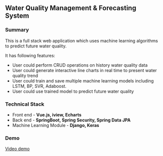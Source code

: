 ## **Water** Quality Management & Forecasting System

### Summary

This is a full stack web application which uses machine learning algorithms to predict future water quality.

It has following features:

+ User could perform CRUD operations on history water quality data
+ User could generate interactive line charts in real time to present water quality trend
+ User could train and save multiple machine learning models including LSTM, BP, SVR, Adaboost.
+ User could use trained model to predict future water quality

### Technical Stack

+ Front end - **Vue.js, iview, Echarts**
+ Back end - **SpringBoot, Spring Security, Spring Data JPA**
+ Machine Learning Module - **Django, Keras**

### Demo

[Video demo](https://youtu.be/bjhqP7fNu5Q)

